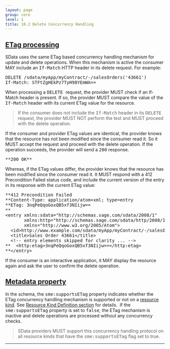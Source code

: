 ```yaml
---
layout: page
group: core
level: 1
title: 10.2 Delete Concurrency Handling
---
```


## <a name="etag-processing" href="#etag-processing">ETag processing</a>

SData uses the same ETag based concurrency handling mechanism for update and
delete operations. When this mechanism is active the consumer MAY include an
<tt>If-Match</tt> HTTP header in its delete request. For example:

<pre>DELETE /sdata/myApp/myContract/-/salesOrders('43661')
If-Match: STFtZgHEkPz7TyH98YEmWA==</pre>

When processing a <tt>DELETE </tt>request, the provider MUST check if an
If-Match header is present. If so, the provider MUST compare the value of the
<tt>If-Match</tt> header with its current ETag value for the resource.

<blockquote class="note">If the consumer does not include the <tt>If-Match</tt> header in
its <tt>DELETE</tt> request, the provider MUST NOT perform the test and MUST
proceed with the delete operation.</blockquote>

If the consumer and provider ETag values are identical, the provider knows
that the resource has not been modified since the consumer read it. So it MUST
accept the request and proceed with the delete operation. If the operation
succeeds, the provider will send a <tt>200</tt> response.

<pre>**200 OK**
</pre>

Whereas, if the ETag values differ, the provider knows that the resource has
been modified since the consumer read it. It MUST respond with a 412
Precondition Failed status code, and&nbsp;include the current version of the entry in
its response with the current ETag value:

<pre>**412 Precondition Failed
**Content-Type: application/atom+xml; type=entry
**ETag: 3nqPeQqoGoxQB5xf3NIijw==
** &nbsp;
&lt;entry xmlns:sdata="http://schemas.sage.com/sdata/2008/1" 
       xmlns:http="http://schemas.sage.com/sdata/http/2008/1" 
&nbsp;&nbsp;&nbsp;&nbsp;&nbsp;  xmlns="http://www.w3.org/2005/Atom"&gt;
&nbsp; &lt;id&gt;http://www.example.com/sdata/myApp/myContract/-/salesOrders('43661')&lt;/id&gt;
&nbsp; &lt;title&gt;Sales Order 43661&lt;/title&gt;
&nbsp; &lt;!-- entry elements skipped for clarity ... --&gt; 
**&nbsp; &lt;http:etag&gt;3nqPeQqoGoxQB5xf3NIijw==&lt;/http:etag&gt;
**&lt;/entry&gt;</pre>

If the consumer is an interactive application, it MAY display the resource
again and ask the user to confirm the delete operation.

## <a name="metadata" href="#metadata">Metadata property</a>

In the schema, the <tt>sme:supportsETag</tt> property indicates whether the
ETag concurrency handling mechanism is supported or not on
a&nbsp;[resource kind](../0101/ "1.1 Terminology"). See
[Resource Kind Definition section](../0402/ "4.2 Resource Kind Definition") for details.&nbsp; If the <tt>sme:supportsETag</tt> property is set to
<tt>false</tt>, the ETag mechanism is inactive and delete operations are
processed without any concurrency checks.

<blockquote class="compliance">SData providers MUST support this concurrency handling protocol
on all resource kinds that have the <tt>sme:supportsETag</tt> flag set to true.</blockquote>

* * *